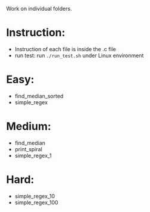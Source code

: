 Work on individual folders.

# Instruction:
  - Instruction of each file is inside the .c file
  - run test: run `./run_test.sh` under Linux environment
# Easy:
  - find_median_sorted
  - simple_regex
# Medium:
  - find_median
  - print_spiral
  - simple_regex_1
# Hard:
  - simple_regex_10
  - simple_regex_100

